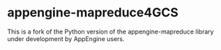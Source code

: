 appengine-mapreduce4GCS
=======================

This is a fork of the Python version of the appengine-mapreduce library under development by AppEngine users.